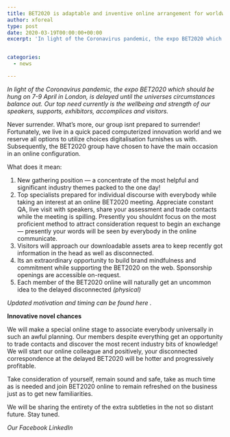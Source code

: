 ```yaml
---
title: BET2020 is adaptable and inventive online arrangement for worldwide security
author: xforeal 
type: post
date: 2020-03-19T00:00:00+00:00
excerpt: 'In light of the Coronavirus pandemic, the expo BET2020 which should be hung on 7-9 April in London, is delayed until the universes circumstances stabilize '


categories:
  - news

---
```

_In light of the Coronavirus pandemic, the expo BET2020 which should be hung on 7-9 April in London, is delayed until the universes circumstances balance out. Our top need currently is the wellbeing and strength of our speakers, supports, exhibitors, accomplices and visitors._ 

Never surrender. What&#8217;s more, our group isnt prepared to surrender!  
Fortunately, we live in a quick paced computerized innovation world and we reserve all options to utilize choices digitalisation furnishes us with. Subsequently, the BET2020 group have chosen to have the main occasion in an online configuration. 

What does it mean: 

  1. New gathering position &#8212; a concentrate of the most helpful and significant industry themes packed to the one day! 
  2. Top specialists prepared for individual discourse with everybody while taking an interest at an online BET2020 meeting. Appreciate constant QA, live visit with speakers, share your assessment and trade contacts while the meeting is spilling. Presently you shouldnt focus on the most proficient method to attract consideration request to begin an exchange &#8212; presently your words will be seen by everybody in the online communicate. 
  3. Visitors will approach our downloadable assets area to keep recently got information in the head as well as disconnected. 
  4. Its an extraordinary opportunity to build brand mindfulness and commitment while supporting the BET2020 on the web. Sponsorship openings are accessible on-request. 
  5. Each member of the BET2020 online will naturally get an uncommon idea to the delayed disconnected _(physical)_ 

_Updated motivation and timing can be found_ _here_ _._ 

**Innovative novel chances** 

We will make a special online stage to associate everybody universally in such an awful planning. Our members despite everything get an opportunity to trade contacts and discover the most recent industry bits of knowledge! We will start our online colleague and positively, your disconnected correspondence at the delayed BET2020 will be hotter and progressively profitable. 

Take consideration of yourself, remain sound and safe, take as much time as is needed and join BET2020 online to remain refreshed on the business just as to get new familiarities. 

We will be sharing the entirety of the extra subtleties in the not so distant future. Stay tuned. 

_Our Facebook LinkedIn_